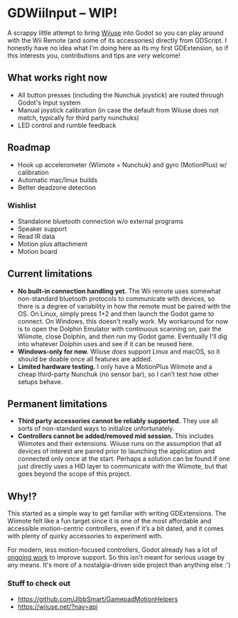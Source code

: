 # GDWiiInput – WIP!  

A scrappy little attempt to bring [Wiiuse](https://github.com/wiiuse/wiiuse) into Godot so you can play around with the Wii Remote (and some of its accessories) directly from GDScript. I honestly have no idea what I'm doing here as its my first GDExtension, so if this interests you, contributions and tips are *very* welcome!  

## What works right now  
- All button presses (including the Nunchuk joystick) are routed through Godot's Input system  
- Manual joystick calibration (in case the default from Wiiuse does not match, typically for third party nunchuks)
- LED control and rumble feedback  

## Roadmap
- Hook up accelerometer (Wiimote + Nunchuk) and gyro (MotionPlus) w/ calibration
- Automatic mac/linux builds
- Better deadzone detection

### Wishlist
- Standalone bluetooth connection w/o external programs
- Speaker support
- Read IR data  
- Motion plus attachment
- Motion board

## Current limitations
- **No built-in connection handling yet.** The Wii remote uses somewhat non-standard bluetooth protocols to communicate with devices, so there is a degree of variability in how the remote must be paired with the OS. On Linux, simply press 1+2 and then launch the Godot game to connect. On Windows, this doesn't really work. My workaround for now is to open the Dolphin Emulator with continuous scanning on, pair the Wiimote, close Dolphin, and *then* run my Godot game. Eventually I'll dig into whatever Dolphin uses and see if it can be reused here.
- **Windows-only for now.** Wiiuse *does* support Linux and macOS, so it should be doable once all features are added.  
- **Limited hardware testing.** I only have a MotionPlus Wiimote and a cheap third-party Nunchuk (no sensor bar), so I can't test how other setups behave.

## Permanent limitations

- **Third party accessories cannot be reliably supported.** They use all sorts of non-standard ways to initialize unfortunately.
- **Controllers cannot be added/removed mid session.** This includes Wiimotes and their extensions. Wiiuse runs on the assumption that all devices of interest are paired prior to launching the application and connected only once at the start. Perhaps a solution can be found if one just directly uses a HID layer to communicate with the Wiimote, but that goes beyond the scope of this project. 

## Why!?  

This started as a simple way to get familiar with writing GDExtensions. The Wiimote felt like a fun target since it is one of the most affordable and accessible motion-centric controllers, even if it’s a bit dated, and it comes with plenty of quirky accessories to experiment with.

For modern, less motion-focused controllers, Godot already has a lot of [ongoing work](https://github.com/godotengine/godot-proposals/issues/2829) to improve support. So this isn't meant for serious usage by any means. It's more of a nostalgia-driven side project than anything else :')


### Stuff to check out
- https://github.com/JibbSmart/GamepadMotionHelpers
- https://wiiuse.net/?nav=api
